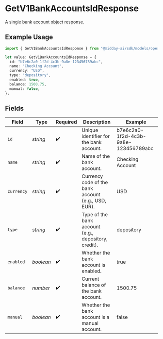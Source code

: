 # GetV1BankAccountsIdResponse

A single bank account object response.

## Example Usage

```typescript
import { GetV1BankAccountsIdResponse } from "@midday-ai/sdk/models/operations";

let value: GetV1BankAccountsIdResponse = {
  id: "b7e6c2a0-1f2d-4c3b-9a8e-123456789abc",
  name: "Checking Account",
  currency: "USD",
  type: "depository",
  enabled: true,
  balance: 1500.75,
  manual: false,
};
```

## Fields

| Field                                                | Type                                                 | Required                                             | Description                                          | Example                                              |
| ---------------------------------------------------- | ---------------------------------------------------- | ---------------------------------------------------- | ---------------------------------------------------- | ---------------------------------------------------- |
| `id`                                                 | *string*                                             | :heavy_check_mark:                                   | Unique identifier for the bank account.              | b7e6c2a0-1f2d-4c3b-9a8e-123456789abc                 |
| `name`                                               | *string*                                             | :heavy_check_mark:                                   | Name of the bank account.                            | Checking Account                                     |
| `currency`                                           | *string*                                             | :heavy_check_mark:                                   | Currency code of the bank account (e.g., USD, EUR).  | USD                                                  |
| `type`                                               | *string*                                             | :heavy_check_mark:                                   | Type of the bank account (e.g., depository, credit). | depository                                           |
| `enabled`                                            | *boolean*                                            | :heavy_check_mark:                                   | Whether the bank account is enabled.                 | true                                                 |
| `balance`                                            | *number*                                             | :heavy_check_mark:                                   | Current balance of the bank account.                 | 1500.75                                              |
| `manual`                                             | *boolean*                                            | :heavy_check_mark:                                   | Whether the bank account is a manual account.        | false                                                |